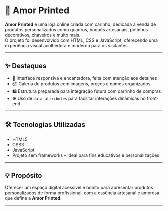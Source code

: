 # 💖 Amor Printed

**Amor Printed** é uma loja online criada com carinho, dedicada à venda de produtos personalizados como quadros, buquês artesanais, potinhos decorativos, chaveiros e muito mais.  
O projeto foi desenvolvido com HTML, CSS e JavaScript, oferecendo uma experiência visual acolhedora e moderna para os visitantes.

---

## ✨ Destaques

- 🎨 Interface responsiva e encantadora, feita com atenção aos detalhes  
- 📦 Galeria de produtos com imagens, preços e nomes organizados  
- 🛍️ Estrutura preparada para integração futura com carrinho de compras  
- ⚙️ Uso de `data-attributes` para facilitar interações dinâmicas no front-end  

---

## 🛠️ Tecnologias Utilizadas

- HTML5  
- CSS3  
- JavaScript  
- Projeto sem frameworks – ideal para fins educativos e personalizações  

---

## 💡 Propósito

Oferecer um espaço digital acessível e bonito para apresentar produtos personalizados de forma profissional, com a essência artesanal e amorosa que define a **Amor Printed**.

---
